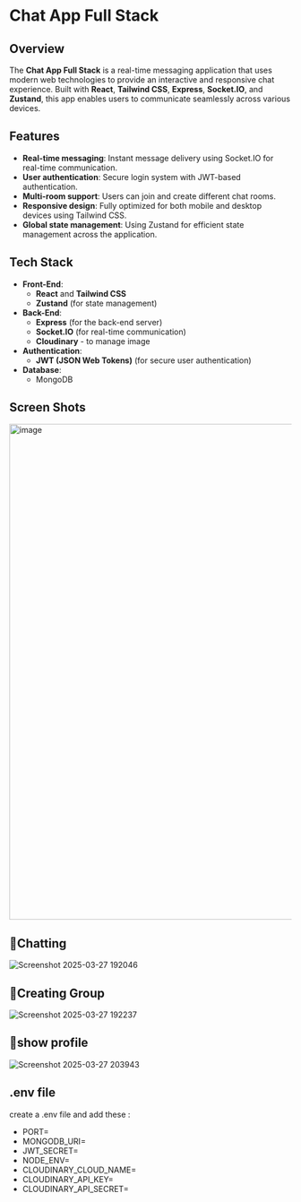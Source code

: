 # Chat App Full Stack

## Overview

The **Chat App Full Stack** is a real-time messaging application that uses modern web technologies to provide an interactive and responsive chat experience. Built with **React**, **Tailwind CSS**, **Express**, **Socket.IO**, and **Zustand**, this app enables users to communicate seamlessly across various devices.

## Features

- **Real-time messaging**: Instant message delivery using Socket.IO for real-time communication.
- **User authentication**: Secure login system with JWT-based authentication.
- **Multi-room support**: Users can join and create  different chat rooms.
- **Responsive design**: Fully optimized for both mobile and desktop devices using Tailwind CSS.
- **Global state management**: Using Zustand for efficient state management across the application.

## Tech Stack

- **Front-End**:
  - **React** and **Tailwind CSS**
  - **Zustand** (for state management)
- **Back-End**:
  - **Express** (for the back-end server)
  - **Socket.IO** (for real-time communication)
  - **Cloudinary** - to manage image
- **Authentication**:
  - **JWT (JSON Web Tokens)** (for secure user authentication)
- **Database**: 
  - MongoDB

## Screen Shots ##
<img width="1909" height="885" alt="image" src="https://github.com/user-attachments/assets/6e46e3bc-af4a-4b08-b274-48387bdcd169" />

## 📸Chatting ##
![Screenshot 2025-03-27 192046](https://github.com/user-attachments/assets/05576f5c-6ba7-49d3-8845-47ce058004a0)
## 📸Creating Group ##
![Screenshot 2025-03-27 192237](https://github.com/user-attachments/assets/425e0199-07cc-4d6b-ab96-25ae668c01bc)
## 📸show profile ##
![Screenshot 2025-03-27 203943](https://github.com/user-attachments/assets/fdd262c1-3ad2-48ed-a767-9bf95ae45908)



## .env file
create a .env file and add these :
- PORT=
- MONGODB_URI=
- JWT_SECRET=
- NODE_ENV=
- CLOUDINARY_CLOUD_NAME=
- CLOUDINARY_API_KEY=
- CLOUDINARY_API_SECRET=

